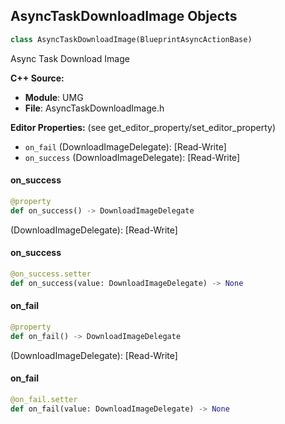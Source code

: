 ## AsyncTaskDownloadImage Objects

```python
class AsyncTaskDownloadImage(BlueprintAsyncActionBase)
```

Async Task Download Image

**C++ Source:**

- **Module**: UMG
- **File**: AsyncTaskDownloadImage.h

**Editor Properties:** (see get_editor_property/set_editor_property)

- ``on_fail`` (DownloadImageDelegate):  [Read-Write]
- ``on_success`` (DownloadImageDelegate):  [Read-Write]

<a id="unreal.AsyncTaskDownloadImage.on_success"></a>

#### on_success

```python
@property
def on_success() -> DownloadImageDelegate
```

(DownloadImageDelegate):  [Read-Write]

<a id="unreal.AsyncTaskDownloadImage.on_success"></a>

#### on_success

```python
@on_success.setter
def on_success(value: DownloadImageDelegate) -> None
```

<a id="unreal.AsyncTaskDownloadImage.on_fail"></a>

#### on_fail

```python
@property
def on_fail() -> DownloadImageDelegate
```

(DownloadImageDelegate):  [Read-Write]

<a id="unreal.AsyncTaskDownloadImage.on_fail"></a>

#### on_fail

```python
@on_fail.setter
def on_fail(value: DownloadImageDelegate) -> None
```

<a id="unreal.GameViewportSubsystem"></a>